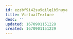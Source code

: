 ```yaml
---
id: ezzbf9i42su9qilq1b5nuya
title: VirtualTexture
desc: ''
updated: 1670901151228
created: 1670901151229
---
```

